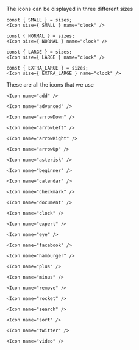 The icons can be displayed in three different sizes

```react|span-1
const { SMALL } = sizes;
<Icon size={ SMALL } name="clock" />
```

```react|span-1
const { NORMAL } = sizes;
<Icon size={ NORMAL } name="clock" />
```

```react|span-1
const { LARGE } = sizes;
<Icon size={ LARGE } name="clock" />
```

```react|span-1
const { EXTRA_LARGE } = sizes;
<Icon size={ EXTRA_LARGE } name="clock" />
```

These are all the icons that we use

```react|span-2
<Icon name="add" />
```

```react|span-2
<Icon name="advanced" />
```

```react|span-2
<Icon name="arrowDown" />
```

```react|span-2
<Icon name="arrowLeft" />
```

```react|span-2
<Icon name="arrowRight" />
```

```react|span-2
<Icon name="arrowUp" />
```

```react|span-2
<Icon name="asterisk" />
```

```react|span-2
<Icon name="beginner" />
```

```react|span-2
<Icon name="calendar" />
```

```react|span-2
<Icon name="checkmark" />
```

```react|span-2
<Icon name="document" />
```

```react|span-2
<Icon name="clock" />
```

```react|span-2
<Icon name="expert" />
```

```react|span-2
<Icon name="eye" />
```

```react|span-2
<Icon name="facebook" />
```

```react|span-2
<Icon name="hamburger" />
```

```react|span-2
<Icon name="plus" />
```

```react|span-2
<Icon name="minus" />
```

```react|span-2
<Icon name="remove" />
```

```react|span-2
<Icon name="rocket" />
```

```react|span-2
<Icon name="search" />
```

```react|span-2
<Icon name="sort" />
```

```react|span-2
<Icon name="twitter" />
```

```react|span-2
<Icon name="video" />
```
